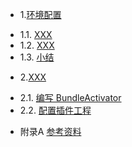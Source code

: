 * 1.[环境配置](01.0.md)
 - 1.1. [XXX](01.1.md)
 - 1.2. [XXX](01.2.md)
 - 1.3. [小结](01.5.md)
* 2.[XXX](02.0.md)
 - 2.1. [编写 BundleActivator](02.1.md)
 - 2.2. [配置插件工程](02.2.md)
* 附录A [参考资料](ref.md)
